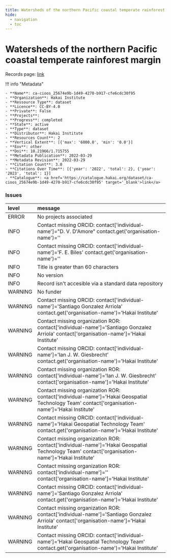 ```yaml
---
title: Watersheds of the northern Pacific coastal temperate rainforest margin
hide:
  - navigation
  - toc
---
```


# Watersheds of the northern Pacific coastal temperate rainforest margin

Records page: <a href='https://catalogue.hakai.org/dataset/ca-cioos_25674e9b-1d49-4270-b917-cfe6cdc30f95' target='_blank'>link</a>

<div id='map'></div>

!!! info "Metadata"
    
    - **Name**: ca-cioos_25674e9b-1d49-4270-b917-cfe6cdc30f95 
    - **Organization**: Hakai Institute 
    - **Ressource Type**: dataset 
    - **Licence**: CC-BY-4.0 
    - **Private**: False 
    - **Projects**:  
    - **Progress**: completed 
    - **State**: active 
    - **Type**: dataset 
    - **Distributor**: Hakai Institute 
    - **Resources Count**: 2 
    - **Vertical Extent**: [{'max': '6000.0', 'min': '0.0'}] 
    - **Eov**: other 
    - **Doi**: 10.21966/1.715755 
    - **Metadata Publication**: 2022-03-29 
    - **Metadata Revision**: 2022-03-29 
    - **Citation Count**: 3.0 
    - **Citations Over Time**: [{'year': '2022', 'total': 2}, {'year': '2023', 'total': 1}] 
    - **Catalogue**: <a href='https://catalogue.hakai.org/dataset/ca-cioos_25674e9b-1d49-4270-b917-cfe6cdc30f95' target='_blank'>link</a> 

### Issues

| level   | message                                                                                                                                         |
|:--------|:------------------------------------------------------------------------------------------------------------------------------------------------|
| ERROR   | No projects associated                                                                                                                          |
| INFO    | Contact missing ORCID: contact['individual-name']="D. V. D'Amore" contact.get('organisation-name')=''                                           |
| INFO    | Contact missing ORCID: contact['individual-name']='F. E. Biles' contact.get('organisation-name')=''                                             |
| INFO    | Title is greater than 60 characters                                                                                                             |
| INFO    | No version                                                                                                                                      |
| INFO    | Record isn't accesible via a standard data repository                                                                                           |
| WARNING | No funder                                                                                                                                       |
| WARNING | Contact missing ORCID: contact['individual-name']='Santiago Gonzalez Arriola' contact.get('organisation-name')='Hakai Institute'                |
| WARNING | Contact missing organization ROR:  contact['individual-name']='Santiago Gonzalez Arriola' contact['organisation-name']='Hakai Institute'        |
| WARNING | Contact missing ORCID: contact['individual-name']='Ian J. W. Giesbrecht' contact.get('organisation-name')='Hakai Institute'                     |
| WARNING | Contact missing organization ROR:  contact['individual-name']='Ian J. W. Giesbrecht' contact['organisation-name']='Hakai Institute'             |
| WARNING | Contact missing organization ROR:  contact['individual-name']='Hakai Geospatial Technology Team' contact['organisation-name']='Hakai Institute' |
| WARNING | Contact missing ORCID: contact['individual-name']='Hakai Geospatial Technology Team' contact.get('organisation-name')='Hakai Institute'         |
| WARNING | Contact missing organization ROR:  contact['individual-name']='Hakai Geospatial Technology Team' contact['organisation-name']='Hakai Institute' |
| WARNING | Contact missing organization ROR:  contact['individual-name']='' contact['organisation-name']='Hakai Institute'                                 |
| WARNING | Contact missing ORCID: contact['individual-name']='Santiago Gonzalez Arriola' contact.get('organisation-name')='Hakai Institute'                |
| WARNING | Contact missing organization ROR:  contact['individual-name']='Santiago Gonzalez Arriola' contact['organisation-name']='Hakai Institute'        |
| WARNING | Contact missing ORCID: contact['individual-name']='Hakai Geospatial Technology Team' contact.get('organisation-name')='Hakai Institute'         |

<script>
   document.addEventListener("DOMContentLoaded", function() {
    var map = L.map('map').setView([51.505, -125.09], 5);
    L.tileLayer('https://tile.openstreetmap.org/{z}/{x}/{y}.png', {
        maxZoom: 19,
        attribution: '&copy; <a href="http://www.openstreetmap.org/copyright">OpenStreetMap</a>'
    }).addTo(map);
    var geojsonFeature = {
        "type": "Feature",
        "properties": {
            "name" : "Watersheds of the northern Pacific coastal temperate rainforest margin"
        },
        "geometry": {'type': 'Polygon', 'coordinates': [[[-143.16578297, 37.67883738], [-104.45881201, 37.67883738], [-104.45881201, 60.91786918], [-143.16578297, 60.91786918], [-143.16578297, 37.67883738]]]}
    }
    L.geoJSON(geojsonFeature).addTo(map);
   })
</script>